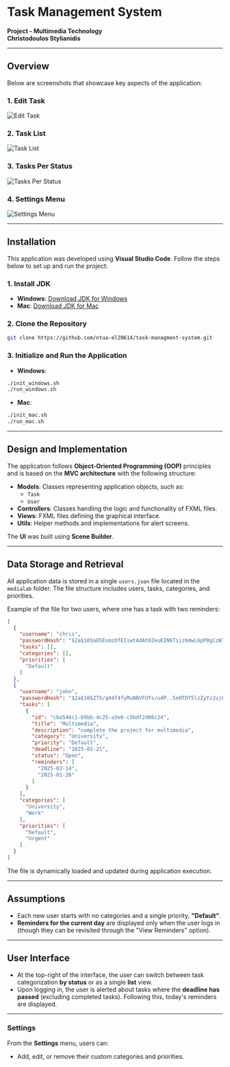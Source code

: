 # Task Management System  

**Project - Multimedia Technology**  
**Christodoulos Stylianidis**  

---

## Overview  

Below are screenshots that showcase key aspects of the application:  

### 1. Edit Task  
![Edit Task](./media/edit_task.png)  

### 2. Task List  
![Task List](./media/list.png)  

### 3. Tasks Per Status  
![Tasks Per Status](./media/per_status.png)  

### 4. Settings Menu  
![Settings Menu](./media/settings.png)  

---

## Installation  

This application was developed using **Visual Studio Code**. Follow the steps below to set up and run the project:  

### 1. Install JDK  
- **Windows**: [Download JDK for Windows](https://download.oracle.com/java/23/latest/jdk-23_windows-x64_bin.exe)  
- **Mac**: [Download JDK for Mac](https://download.oracle.com/java/23/latest/jdk-23_macos-aarch64_bin.dmg)  

### 2. Clone the Repository  
```bash
git clone https://github.com/ntua-el20614/task-managment-system.git
```

### 3. Initialize and Run the Application  
- **Windows**:  
```bash
./init_windows.sh
./run_windows.sh
```
- **Mac**:  
```bash
./init_mac.sh
./run_mac.sh
```

---

## Design and Implementation  

The application follows **Object-Oriented Programming (OOP)** principles and is based on the **MVC architecture** with the following structure:  

- **Models**: Classes representing application objects, such as:  
  - `Task`  
  - `User`  
- **Controllers**: Classes handling the logic and functionality of FXML files.  
- **Views**: FXML files defining the graphical interface.  
- **Utils**: Helper methods and implementations for alert screens.  

The **UI** was built using **Scene Builder**.  

---

## Data Storage and Retrieval  

All application data is stored in a single `users.json` file located in the `medialab` folder. The file structure includes users, tasks, categories, and priorities.  

Example of the file for two users, where one has a task with two reminders:  

```json
[
  {
    "username": "chris",
    "passwordHash": "$2a$10$aD5EsmzOfEIswtAdAt8ZeuKIN6Tiiz6mwL6pP0gCzW7o6su5HUd8.",
    "tasks": [],
    "categories": [],
    "priorities": [
      "Default"
    ]
  },
  {
    "username": "john",
    "passwordHash": "$2a$10$ZTX/q44f4fyMuNBVFUYs/udP..5eHTDY5lzZyYz2ujLP6X4k7/vQe",
    "tasks": [
      {
        "id": "cba546c1-69bb-4c25-a3e6-c5bdf2d06c24",
        "title": "Multimedia",
        "description": "complete the project for multimedia",
        "category": "University",
        "priority": "Default",
        "deadline": "2025-02-21",
        "status": "Open",
        "reminders": [
          "2025-02-14",
          "2025-01-26"
        ]
      }
    ],
    "categories": [
      "University",
      "Work"
    ],
    "priorities": [
      "Default",
      "Urgent"
    ]
  }
]
```

The file is dynamically loaded and updated during application execution.  

---

## Assumptions  

- Each new user starts with no categories and a single priority, **"Default"**.  
- **Reminders for the current day** are displayed only when the user logs in (though they can be revisited through the "View Reminders" option).  

---

## User Interface  

- At the top-right of the interface, the user can switch between task categorization **by status** or as a single **list** view.  
- Upon logging in, the user is alerted about tasks where the **deadline has passed** (excluding completed tasks). Following this, today's reminders are displayed.  

---

### Settings  

From the **Settings** menu, users can:  
- Add, edit, or remove their custom categories and priorities.  
